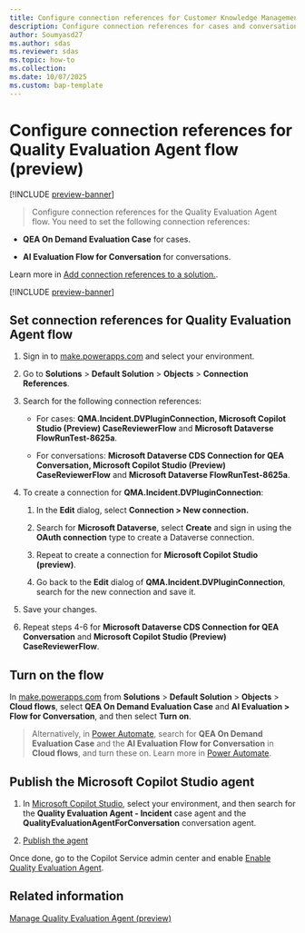 ```yaml
---
title: Configure connection references for Customer Knowledge Management Agent flow (preview)
description: Configure connection references for cases and conversations in the Quality Evaluation Agent flow. Follow these steps to get started.
author: Soumyasd27
ms.author: sdas
ms.reviewer: sdas
ms.topic: how-to
ms.collection: 
ms.date: 10/07/2025
ms.custom: bap-template
---
```


# Configure connection references for Quality Evaluation Agent flow (preview)

[!INCLUDE [preview-banner](~/../shared-content/shared/preview-includes/preview-banner.md)]

> Configure connection references for the Quality Evaluation Agent flow. You need to set the following connection references:

- **QEA On Demand Evaluation Case** for cases.

- **AI Evaluation Flow for Conversation** for conversations.

Learn more in [Add connection references to a solution.](/power-apps/maker/data-platform/create-connection-reference#add-connection-references-to-a-solution).

[!INCLUDE [preview-banner](~/../shared-content/shared/preview-includes/preview-note-d365.md)]

## Set connection references for Quality Evaluation Agent flow

1. Sign in to [make.powerapps.com](https://make.powerapps.com) and select your environment.

1. Go to **Solutions** > **Default Solution** > **Objects** > **Connection References**.

1. Search for the following connection references:

    - For cases: **QMA.Incident.DVPluginConnection, Microsoft Copilot Studio (Preview) CaseReviewerFlow** and **Microsoft Dataverse FlowRunTest-8625a**.
    
    - For conversations: **Microsoft Dataverse CDS Connection for QEA Conversation, Microsoft Copilot Studio (Preview) CaseReviewerFlow** and **Microsoft Dataverse FlowRunTest-8625a**.

1. To create a connection for **QMA.Incident.DVPluginConnection**:

    1.  In the **Edit** dialog, select **Connection > New connection.**

    2.  Search for **Microsoft Dataverse**, select **Create** and sign in using the **OAuth connection** type to create a Dataverse connection.

    3.  Repeat to create a connection for **Microsoft Copilot Studio (preview)**.

    4.  Go back to the **Edit** dialog of **QMA.Incident.DVPluginConnection**, search for the new connection and save it.

1. Save your changes.

1. Repeat steps 4-6 for **Microsoft Dataverse CDS Connection for QEA Conversation** and **Microsoft Copilot Studio (Preview) CaseReviewerFlow**.

## Turn on the flow

In [make.powerapps.com](https://make.powerapps.com) from **Solutions** > **Default Solution** > **Objects** > **Cloud flows**, select **QEA On Demand Evaluation Case** and **AI Evaluation > Flow for Conversation**, and then select **Turn on**.

> Alternatively, in [Power Automate](https://powerautomate.microsoft.com), search for **QEA On Demand Evaluation Case** and the **AI Evaluation Flow for Conversation** in **Cloud flows**, and turn these on. Learn more in [Power
> Automate](/power-automate/overview-cloud#find-your-flows-easily).

## Publish the Microsoft Copilot Studio agent

1.  In [Microsoft Copilot Studio](https://copilotstudio.microsoft.com/), select your environment, and then search for the **Quality Evaluation Agent - Incident** case agent and the **QualityEvaluationAgentForConversation** conversation agent.

2. [Publish the agent](/microsoft-copilot-studio/publication-fundamentals-publish-channels?tabs=web)

Once done, go to the Copilot Service admin center and enable [Enable Quality Evaluation Agent](manage-quality-evaluation-agent.md#enable-quality-evaluation-agent).

## Related information

[Manage Quality Evaluation Agent (preview)](manage-quality-evaluation-agent.md#manage-quality-evaluation-agent-preview)
